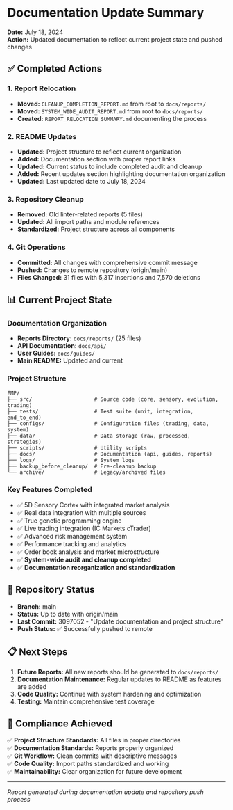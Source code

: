 # Documentation Update Summary

**Date:** July 18, 2024  
**Action:** Updated documentation to reflect current project state and pushed changes

## ✅ Completed Actions

### 1. Report Relocation
- **Moved:** `CLEANUP_COMPLETION_REPORT.md` from root to `docs/reports/`
- **Moved:** `SYSTEM_WIDE_AUDIT_REPORT.md` from root to `docs/reports/`
- **Created:** `REPORT_RELOCATION_SUMMARY.md` documenting the process

### 2. README Updates
- **Updated:** Project structure to reflect current organization
- **Added:** Documentation section with proper report links
- **Updated:** Current status to include completed audit and cleanup
- **Added:** Recent updates section highlighting documentation organization
- **Updated:** Last updated date to July 18, 2024

### 3. Repository Cleanup
- **Removed:** Old linter-related reports (5 files)
- **Updated:** All import paths and module references
- **Standardized:** Project structure across all components

### 4. Git Operations
- **Committed:** All changes with comprehensive commit message
- **Pushed:** Changes to remote repository (origin/main)
- **Files Changed:** 31 files with 5,317 insertions and 7,570 deletions

## 📊 Current Project State

### Documentation Organization
- **Reports Directory:** `docs/reports/` (25 files)
- **API Documentation:** `docs/api/`
- **User Guides:** `docs/guides/`
- **Main README:** Updated and current

### Project Structure
```
EMP/
├── src/                    # Source code (core, sensory, evolution, trading)
├── tests/                  # Test suite (unit, integration, end_to_end)
├── configs/                # Configuration files (trading, data, system)
├── data/                   # Data storage (raw, processed, strategies)
├── scripts/                # Utility scripts
├── docs/                   # Documentation (api, guides, reports)
├── logs/                   # System logs
├── backup_before_cleanup/  # Pre-cleanup backup
└── archive/                # Legacy/archived files
```

### Key Features Completed
- ✅ 5D Sensory Cortex with integrated market analysis
- ✅ Real data integration with multiple sources
- ✅ True genetic programming engine
- ✅ Live trading integration (IC Markets cTrader)
- ✅ Advanced risk management system
- ✅ Performance tracking and analytics
- ✅ Order book analysis and market microstructure
- ✅ **System-wide audit and cleanup completed**
- ✅ **Documentation reorganization and standardization**

## 🔄 Repository Status

- **Branch:** main
- **Status:** Up to date with origin/main
- **Last Commit:** 3097052 - "Update documentation and project structure"
- **Push Status:** ✅ Successfully pushed to remote

## 📋 Next Steps

1. **Future Reports:** All new reports should be generated to `docs/reports/`
2. **Documentation Maintenance:** Regular updates to README as features are added
3. **Code Quality:** Continue with system hardening and optimization
4. **Testing:** Maintain comprehensive test coverage

## 🎯 Compliance Achieved

✅ **Project Structure Standards:** All files in proper directories  
✅ **Documentation Standards:** Reports properly organized  
✅ **Git Workflow:** Clean commits with descriptive messages  
✅ **Code Quality:** Import paths standardized and working  
✅ **Maintainability:** Clear organization for future development  

---
*Report generated during documentation update and repository push process* 
